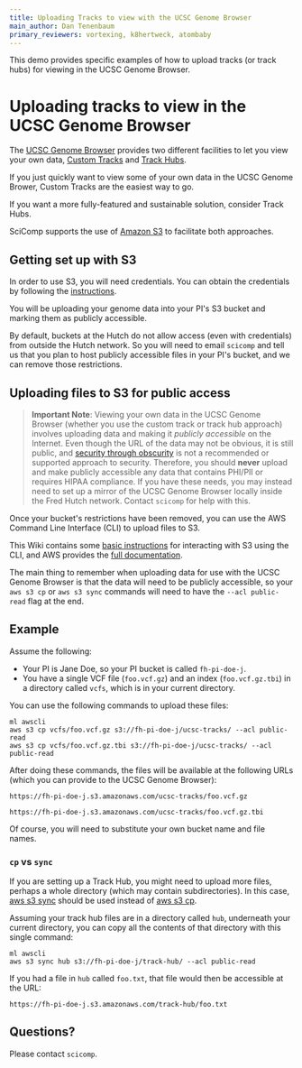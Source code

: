 ```yaml
---
title: Uploading Tracks to view with the UCSC Genome Browser
main_author: Dan Tenenbaum
primary_reviewers: vortexing, k8hertweck, atombaby
---
```


This demo provides specific examples of how to upload tracks (or track hubs) for viewing in the UCSC Genome Browser.

# Uploading tracks to view in the UCSC Genome Browser

The [UCSC Genome Browser](http://genome.ucsc.edu/) provides two different facilities to let you view your own data,
[Custom Tracks](http://genome.ucsc.edu/cgi-bin/hgCustom) and [Track Hubs](https://genome.ucsc.edu/goldenPath/help/hgTrackHubHelp.html). 

If you just quickly want to view some of your own data in the UCSC Genome Brower, Custom Tracks are the easiest way to go.

If you want a more fully-featured and sustainable solution, consider Track Hubs.

SciComp supports the use of [Amazon S3](https://aws.amazon.com/s3/) to facilitate both approaches. 

## Getting set up with S3

In order to use S3, you will need credentials. You can obtain the credentials by following the [instructions](https://sciwiki.fredhutch.org/scicomputing/access_credentials/#command-line-rhinogizmo-instructions).

You will be uploading your genome data into your PI's S3 bucket and marking them as publicly accessible.

By default, buckets at the Hutch do not allow access (even with credentials) from outside the Hutch network. So you will need to email `scicomp` and tell us that you plan to host publicly accessible files in your PI's bucket, and we can remove those restrictions.

## Uploading files to S3 for public access

> **Important Note**: Viewing your own data in the UCSC Genome Browser (whether you use the custom track or track hub approach) involves uploading data and making it *publicly accessible* on the Internet. Even though the URL of the data may not be obvious, it is still public, and [security through obscurity](https://en.wikipedia.org/wiki/Security_through_obscurity) is not a recommended or supported approach to security. Therefore, you should **never** upload and make publicly accessible any data that contains PHI/PII or requires HIPAA compliance. If you have these needs, you may instead need to set up a mirror of the UCSC Genome Browser locally inside the Fred Hutch network. Contact `scicomp` for help with this.

Once your bucket's restrictions have been removed, you can use the AWS Command Line Interface (CLI) to upload files to S3.

This Wiki contains some [basic instructions](https://sciwiki.fredhutch.org/compdemos/aws/#aws-command-line-interface-cli) for interacting with S3 using the CLI, and AWS provides the [full documentation](https://docs.aws.amazon.com/cli/latest/reference/s3/).

The main thing to remember when uploading data for use with the UCSC Genome Browser is that the data will need to be publicly accessible, so your `aws s3 cp` or `aws s3 sync` commands will need to have the `--acl public-read` flag at the end.

## Example

Assume the following:

* Your PI is Jane Doe, so your PI bucket is called `fh-pi-doe-j`. 
* You have a single VCF file (`foo.vcf.gz`) and an index (`foo.vcf.gz.tbi`) in a directory called `vcfs`, which is in your current directory.

You can use the following commands to upload these files:

```
ml awscli
aws s3 cp vcfs/foo.vcf.gz s3://fh-pi-doe-j/ucsc-tracks/ --acl public-read
aws s3 cp vcfs/foo.vcf.gz.tbi s3://fh-pi-doe-j/ucsc-tracks/ --acl public-read
```

After doing these commands, the files will be available at the following URLs (which you can provide to the UCSC Genome Browser):


`https://fh-pi-doe-j.s3.amazonaws.com/ucsc-tracks/foo.vcf.gz`

`https://fh-pi-doe-j.s3.amazonaws.com/ucsc-tracks/foo.vcf.gz.tbi`

Of course, you will need to substitute your own bucket name and file names.

### `cp` vs `sync`

If you are setting up a Track Hub, you might need to upload more files, perhaps a whole directory (which may contain subdirectories). In this case, [aws s3 sync](https://docs.aws.amazon.com/cli/latest/reference/s3/sync.html) should be used instead of [aws s3 cp](https://docs.aws.amazon.com/cli/latest/reference/s3/cp.html).

Assuming your track hub files are in a directory called `hub`, underneath your current directory, you can copy all the contents of that directory with this single command:

```
ml awscli
aws s3 sync hub s3://fh-pi-doe-j/track-hub/ --acl public-read
```

If you had a file in `hub` called `foo.txt`, that file would then be accessible at the URL:

`https://fh-pi-doe-j.s3.amazonaws.com/track-hub/foo.txt`

## Questions?

Please contact `scicomp`.


